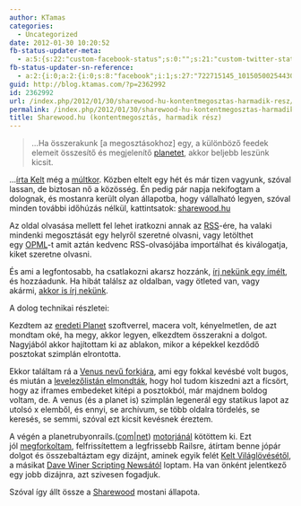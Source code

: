```yaml
---
author: KTamas
categories:
  - Uncategorized
date: 2012-01-30 10:20:52
fb-status-updater-meta:
  - a:5:{s:22:"custom-facebook-status";s:0:"";s:21:"custom-twitter-status";s:0:"";s:7:"fb-push";s:1:"1";s:7:"tw-push";s:1:"1";s:4:"push";s:1:"1";}
fb-status-updater-sn-reference:
  - a:2:{i:0;a:2:{i:0;s:8:"facebook";i:1;s:27:"722715145_10150500254430146";}i:1;a:2:{i:0;s:7:"twitter";i:1;s:18:"163914573462765568";}}
guid: http://blog.ktamas.com/?p=2362992
id: 2362992
url: /index.php/2012/01/30/sharewood-hu-kontentmegosztas-harmadik-resz/
permalink: /index.php/2012/01/30/sharewood-hu-kontentmegosztas-harmadik-resz/
title: Sharewood.hu (kontentmegosztás, harmadik rész)
---
```


> &#8230;Ha összerakunk [a megosztásokhoz] egy, a különböző feedek elemeit összesítő és megjelenítő [planetet](http://en.wikipedia.org/wiki/Planet_(software)), akkor beljebb leszünk kicsit.

&#8230;[írta Kelt](http://worldshots.hu/2012-01/csinaltam-egy-linkblogot/) még a [múltkor](http://blog.ktamas.com/index.php/2012/01/23/kontentmegosztas-redux-tamadnak-a-linkblogok-come-and-join-the-revolution/). Közben eltelt egy hét és már tizen vagyunk, szóval lassan, de biztosan nő a közösség. Én pedig pár napja nekifogtam a dolognak, és mostanra került olyan állapotba, hogy vállalható legyen, szóval minden további időhúzás nélkül, kattintsatok: [sharewood.hu](http://sharewood.hu/)

Az oldal olvasása mellett fel lehet iratkozni annak az [RSS](http://feeds.feedburner.com/Sharewoodhu)-ére, ha valaki mindenki megosztását egy helyről szeretné olvasni, vagy letölthet egy [OPML](http://sharewood.hu/sharewood_opml.xml)-t amit aztán kedvenc RSS-olvasójába importálhat és kiválogatja, kiket szeretne olvasni.

És ami a legfontosabb, ha csatlakozni akarsz hozzánk, [írj nekünk egy ímélt](mailto:join@sharewood.hu), és hozzáadunk. Ha hibát találsz az oldalban, vagy ötleted van, vagy akármi, [akkor is írj nekünk](mailto:info@sharewood.hu).

A dolog technikai részletei:

Kezdtem az [eredeti Planet](http://planetplanet.org) szoftverrel, macera volt, kényelmetlen, de azt mondtam oké, ha megy, akkor legyen, elkezdtem összerakni a dolgot. Nagyjából akkor hajítottam ki az ablakon, mikor a képekkel kezdődő posztokat szimplán elrontotta.

Ekkor találtam rá a [Venus nevű forkjára](http://intertwingly.net/code/venus/), ami egy fokkal kevésbé volt bugos, és miután a [levelezőlistán elmondták](http://lists.planetplanet.org/archives/devel/2012-January/002248.html), hogy hol tudom kiszedni azt a fícsört, hogy az iframes embedeket kitépi a posztokból, már majdnem boldog voltam, de. A venus (és a planet is) szimplán legenerál egy statikus lapot az utolsó x elemből, és ennyi, se archívum, se több oldalra tördelés, se keresés, se semmi, szóval ezt kicsit kevésnek éreztem.

A végén a planetrubyonrails.([com](http://planetrubyonrails.com)|[net](http://planetrubyonrails.net)) [motorjánál](https://github.com/anildigital/planet) kötöttem ki. Ezt jól [megforkoltam](https://github.com/KTamas/sharewood.hu), felfrissítettem a legfrissebb Railsre, átírtam benne jópár dolgot és összebaltáztam egy dizájnt, aminek egyik felét [Kelt Világlövésétől](http://worldshots.hu/), a másikat [Dave Winer Scripting Newsától](http://scripting.com) loptam. Ha van önként jelentkező egy jobb dizájnra, azt szivesen fogadjuk.

Szóval így állt össze a [Sharewood](http://sharewood.hu) mostani állapota.

&nbsp;
